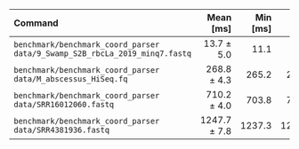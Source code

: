 | Command | Mean [ms] | Min [ms] | Max [ms] | Relative |
|:---|---:|---:|---:|---:|
| `benchmark/benchmark_coord_parser data/9_Swamp_S2B_rbcLa_2019_minq7.fastq` | 13.7 ± 5.0 | 11.1 | 39.8 | 1.00 |
| `benchmark/benchmark_coord_parser data/M_abscessus_HiSeq.fq` | 268.8 ± 4.3 | 265.2 | 280.4 | 19.68 ± 7.28 |
| `benchmark/benchmark_coord_parser data/SRR16012060.fastq` | 710.2 ± 4.0 | 703.8 | 719.1 | 51.98 ± 19.21 |
| `benchmark/benchmark_coord_parser data/SRR4381936.fastq` | 1247.7 ± 7.8 | 1237.3 | 1260.5 | 91.33 ± 33.76 |
